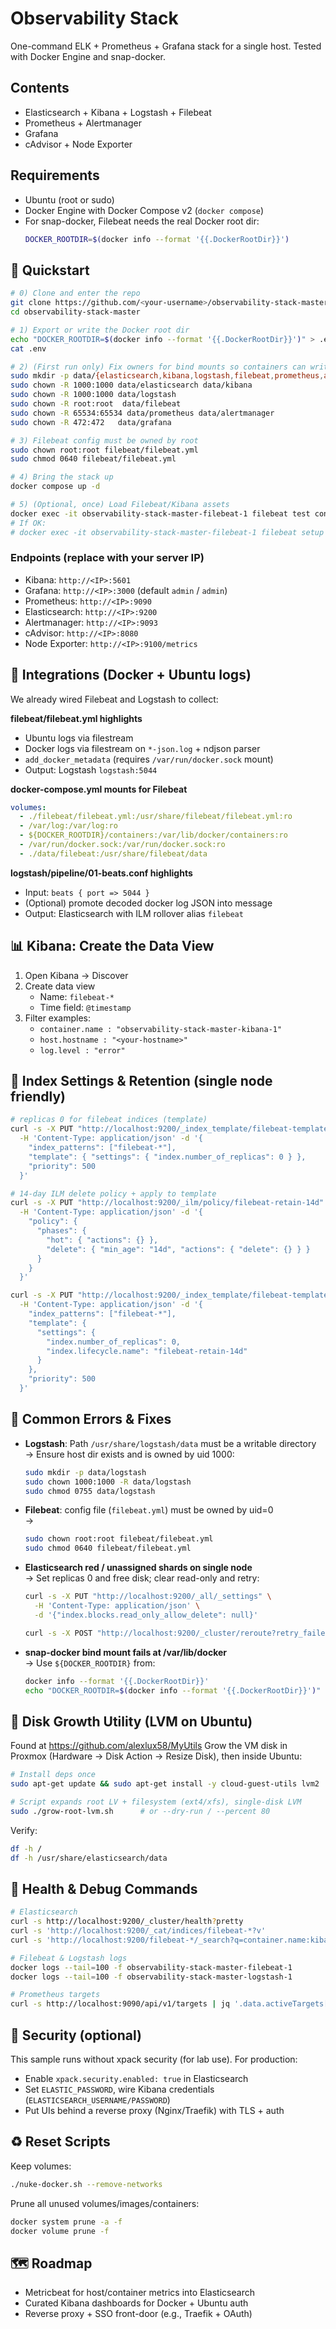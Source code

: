 # Observability Stack

One-command ELK + Prometheus + Grafana stack for a single host. Tested with Docker Engine and snap-docker.

## Contents

- Elasticsearch + Kibana + Logstash + Filebeat
- Prometheus + Alertmanager
- Grafana
- cAdvisor + Node Exporter

## Requirements

- Ubuntu (root or sudo)
- Docker Engine with Docker Compose v2 (`docker compose`)
- For snap-docker, Filebeat needs the real Docker root dir:
  ```bash
  DOCKER_ROOTDIR=$(docker info --format '{{.DockerRootDir}}')
  ```

## 🚀 Quickstart

```bash
# 0) Clone and enter the repo
git clone https://github.com/<your-username>/observability-stack-master.git
cd observability-stack-master

# 1) Export or write the Docker root dir
echo "DOCKER_ROOTDIR=$(docker info --format '{{.DockerRootDir}}')" > .env
cat .env

# 2) (First run only) Fix owners for bind mounts so containers can write
sudo mkdir -p data/{elasticsearch,kibana,logstash,filebeat,prometheus,alertmanager,grafana}
sudo chown -R 1000:1000 data/elasticsearch data/kibana
sudo chown -R 1000:1000 data/logstash
sudo chown -R root:root  data/filebeat
sudo chown -R 65534:65534 data/prometheus data/alertmanager
sudo chown -R 472:472   data/grafana

# 3) Filebeat config must be owned by root
sudo chown root:root filebeat/filebeat.yml
sudo chmod 0640 filebeat/filebeat.yml

# 4) Bring the stack up
docker compose up -d

# 5) (Optional, once) Load Filebeat/Kibana assets
docker exec -it observability-stack-master-filebeat-1 filebeat test config -e
# If OK:
# docker exec -it observability-stack-master-filebeat-1 filebeat setup --dashboards
```

### Endpoints (replace with your server IP)

- Kibana: `http://<IP>:5601`
- Grafana: `http://<IP>:3000` (default `admin` / `admin`)
- Prometheus: `http://<IP>:9090`
- Elasticsearch: `http://<IP>:9200`
- Alertmanager: `http://<IP>:9093`
- cAdvisor: `http://<IP>:8080`
- Node Exporter: `http://<IP>:9100/metrics`

## 🧩 Integrations (Docker + Ubuntu logs)

We already wired Filebeat and Logstash to collect:

**filebeat/filebeat.yml highlights**
- Ubuntu logs via filestream
- Docker logs via filestream on `*-json.log` + ndjson parser
- `add_docker_metadata` (requires `/var/run/docker.sock` mount)
- Output: Logstash `logstash:5044`

**docker-compose.yml mounts for Filebeat**

```yaml
volumes:
  - ./filebeat/filebeat.yml:/usr/share/filebeat/filebeat.yml:ro
  - /var/log:/var/log:ro
  - ${DOCKER_ROOTDIR}/containers:/var/lib/docker/containers:ro
  - /var/run/docker.sock:/var/run/docker.sock:ro
  - ./data/filebeat:/usr/share/filebeat/data
```

**logstash/pipeline/01-beats.conf highlights**
- Input: `beats { port => 5044 }`
- (Optional) promote decoded docker log JSON into message
- Output: Elasticsearch with ILM rollover alias `filebeat`

## 📊 Kibana: Create the Data View

1. Open Kibana → Discover
2. Create data view
   - Name: `filebeat-*`
   - Time field: `@timestamp`
3. Filter examples:
   - `container.name : "observability-stack-master-kibana-1"`
   - `host.hostname : "<your-hostname>"`
   - `log.level : "error"`

## 🧹 Index Settings & Retention (single node friendly)

```bash
# replicas 0 for filebeat indices (template)
curl -s -X PUT "http://localhost:9200/_index_template/filebeat-template" \
  -H 'Content-Type: application/json' -d '{
    "index_patterns": ["filebeat-*"],
    "template": { "settings": { "index.number_of_replicas": 0 } },
    "priority": 500
  }'

# 14-day ILM delete policy + apply to template
curl -s -X PUT "http://localhost:9200/_ilm/policy/filebeat-retain-14d" \
  -H 'Content-Type: application/json' -d '{
    "policy": {
      "phases": {
        "hot": { "actions": {} },
        "delete": { "min_age": "14d", "actions": { "delete": {} } }
      }
    }
  }'

curl -s -X PUT "http://localhost:9200/_index_template/filebeat-template" \
  -H 'Content-Type: application/json' -d '{
    "index_patterns": ["filebeat-*"],
    "template": {
      "settings": {
        "index.number_of_replicas": 0,
        "index.lifecycle.name": "filebeat-retain-14d"
      }
    },
    "priority": 500
  }'
```

## 🧯 Common Errors & Fixes

- **Logstash**: Path `/usr/share/logstash/data` must be a writable directory  
  → Ensure host dir exists and is owned by uid 1000:
  ```bash
  sudo mkdir -p data/logstash
  sudo chown 1000:1000 -R data/logstash
  sudo chmod 0755 data/logstash
  ```

- **Filebeat**: config file (`filebeat.yml`) must be owned by uid=0  
  →
  ```bash
  sudo chown root:root filebeat/filebeat.yml
  sudo chmod 0640 filebeat/filebeat.yml
  ```

- **Elasticsearch red / unassigned shards on single node**  
  → Set replicas 0 and free disk; clear read-only and retry:
  ```bash
  curl -s -X PUT "http://localhost:9200/_all/_settings" \
    -H 'Content-Type: application/json' \
    -d '{"index.blocks.read_only_allow_delete": null}'

  curl -s -X POST "http://localhost:9200/_cluster/reroute?retry_failed=true"
  ```

- **snap-docker bind mount fails at /var/lib/docker**  
  → Use `${DOCKER_ROOTDIR}` from:
  ```bash
  docker info --format '{{.DockerRootDir}}'
  echo "DOCKER_ROOTDIR=$(docker info --format '{{.DockerRootDir}}')" > .env
  ```

## 🧰 Disk Growth Utility (LVM on Ubuntu)

Found at https://github.com/alexlux58/MyUtils
Grow the VM disk in Proxmox (Hardware → Disk Action → Resize Disk), then inside Ubuntu:

```bash
# Install deps once
sudo apt-get update && sudo apt-get install -y cloud-guest-utils lvm2

# Script expands root LV + filesystem (ext4/xfs), single-disk LVM
sudo ./grow-root-lvm.sh      # or --dry-run / --percent 80
```

Verify:

```bash
df -h /
df -h /usr/share/elasticsearch/data
```

## 🧪 Health & Debug Commands

```bash
# Elasticsearch
curl -s http://localhost:9200/_cluster/health?pretty
curl -s 'http://localhost:9200/_cat/indices/filebeat-*?v'
curl -s 'http://localhost:9200/filebeat-*/_search?q=container.name:kibana&size=1&sort=@timestamp:desc'

# Filebeat & Logstash logs
docker logs --tail=100 -f observability-stack-master-filebeat-1
docker logs --tail=100 -f observability-stack-master-logstash-1

# Prometheus targets
curl -s http://localhost:9090/api/v1/targets | jq '.data.activeTargets[] | {scrapeUrl,health,lastError}'
```

## 🔐 Security (optional)

This sample runs without xpack security (for lab use). For production:

- Enable `xpack.security.enabled: true` in Elasticsearch
- Set `ELASTIC_PASSWORD`, wire Kibana credentials (`ELASTICSEARCH_USERNAME/PASSWORD`)
- Put UIs behind a reverse proxy (Nginx/Traefik) with TLS + auth

## ♻️ Reset Scripts

Keep volumes:

```bash
./nuke-docker.sh --remove-networks
```

Prune all unused volumes/images/containers:

```bash
docker system prune -a -f
docker volume prune -f
```

## 🗺️ Roadmap

- Metricbeat for host/container metrics into Elasticsearch
- Curated Kibana dashboards for Docker + Ubuntu auth
- Reverse proxy + SSO front-door (e.g., Traefik + OAuth)

